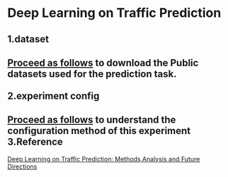 Deep Learning on Traffic Prediction
====
1.dataset
----
[Proceed as follows](https://github.com/xueyan-dut/Deep-Learning-on-Traffic-Prediction/blob/main/dataset/download_dataset.md) to download the Public datasets used for the prediction task.<br><br><brs>
2.experiment config
----
[Proceed as follows](https://github.com/xueyan-dut/Deep-Learning-on-Traffic-Prediction/blob/main/Experiment/config.md) to understand the configuration method of this experiment<br>
3.Reference
----
[Deep Learning on Traffic Prediction: Methods,Analysis and Future Directions](https://arxiv.org/pdf/2004.08555v4.pdf)
